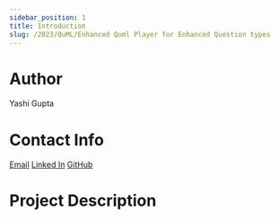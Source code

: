 ```yaml
---
sidebar_position: 1
title: Introduction
slug: /2023/QuML/Enhanced Quml Player for Enhanced Question types
---
```



# Author
Yashi Gupta

# Contact Info
[Email](mailto:guptayashi32003@gmail.com) 
[Linked In](https://www.linkedin.com/in/yashi-gupta-463722236) 
[GitHub](https://github.com/Yashig23) 

# Project Description
